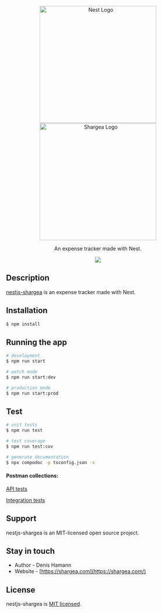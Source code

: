 <p align="center">
  <a href="http://nestjs.com/" target="blank"><img src="https://nestjs.com/img/logo_text.svg" width="320" alt="Nest Logo" /></a>
  <a href="http://shargea.com/" target="blank"><img src="https://i.ibb.co/j55pRyt/Artboard.png" width="320" alt="Shargea Logo" /></a>
</p>
  
<p align="center">An expense tracker made with Nest.</p>
<p align="center">
<a href="https://paypal.me/hamanndenis"><img src="https://img.shields.io/badge/Donate-PayPal-dc3d53.svg"/></a>
</p>

## Description

[nestjs-shargea](https://github.com/denishamann/nestjs-shargea) is an expense tracker made with Nest.

## Installation

```bash
$ npm install
```

## Running the app

```bash
# development
$ npm run start

# watch mode
$ npm run start:dev

# production mode
$ npm run start:prod
```

## Test

```bash
# unit tests
$ npm run test

# test coverage
$ npm run test:cov

# generate documentation
$ npx compodoc -p tsconfig.json -s
```
#### Postman collections:

[API tests](https://documenter.getpostman.com/view/1173926/SW15yGV4)

[Integration tests](https://documenter.getpostman.com/view/1173926/SW15yGV6)

## Support

nestjs-shargea is an MIT-licensed open source project.

## Stay in touch

- Author - Denis Hamann
- Website - [https://shargea.com](https://shargea.com/)

## License

nestjs-shargea is [MIT licensed](LICENSE).
